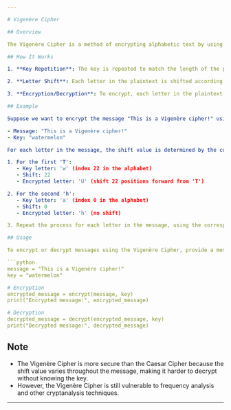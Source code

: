 ```yaml
---

# Vigenère Cipher

## Overview

The Vigenère Cipher is a method of encrypting alphabetic text by using a simple form of polyalphabetic substitution. Unlike the Caesar Cipher, which shifts all letters by a fixed number of positions, the Vigenère Cipher uses a keyword to determine the shift for each letter in the plaintext.

## How It Works

1. **Key Repetition**: The key is repeated to match the length of the plaintext message. If the key is shorter than the message, it is repeated from the beginning until it matches the length of the message.

2. **Letter Shift**: Each letter in the plaintext is shifted according to the corresponding letter in the key. The shift value is determined by the position of the key letter in the alphabet. For example, if the key letter is 'a', there is no shift; if it's 'b', there's a shift of 1, and so on.

3. **Encryption/Decryption**: To encrypt, each letter in the plaintext is shifted forward by the corresponding shift value. To decrypt, each letter in the ciphertext is shifted backward by the corresponding shift value.

## Example

Suppose we want to encrypt the message "This is a Vigenère cipher!" using the key "watermelon". Here's how the encryption process works:

- Message: "This is a Vigenère cipher!"
- Key: "watermelon"

For each letter in the message, the shift value is determined by the corresponding letter in the key:

1. For the first 'T':
   - Key letter: 'w' (index 22 in the alphabet)
   - Shift: 22
   - Encrypted letter: 'U' (shift 22 positions forward from 'T')

2. For the second 'h':
   - Key letter: 'a' (index 0 in the alphabet)
   - Shift: 0
   - Encrypted letter: 'h' (no shift)

3. Repeat the process for each letter in the message, using the corresponding letter in the key to determine the shift value.

## Usage

To encrypt or decrypt messages using the Vigenère Cipher, provide a message and a key. The key determines the shift value for each letter in the message.

```python
message = "This is a Vigenère cipher!"
key = "watermelon"

# Encryption
encrypted_message = encrypt(message, key)
print("Encrypted message:", encrypted_message)

# Decryption
decrypted_message = decrypt(encrypted_message, key)
print("Decrypted message:", decrypted_message)
```

## Note

- The Vigenère Cipher is more secure than the Caesar Cipher because the shift value varies throughout the message, making it harder to decrypt without knowing the key.
- However, the Vigenère Cipher is still vulnerable to frequency analysis and other cryptanalysis techniques.

---
```

